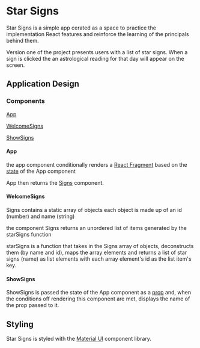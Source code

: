# Star Signs

Star Signs is a simple app cerated as a space to practice the implementation React features and reinforce the learning of the principals behind them.

Version one of the project presents users with a list of star signs. When a sign is clicked the an astrological reading for that day will appear on the screen.

## Application Design

### Components

[App](#App)

[WelcomeSigns](#WelcomeSigns)

[ShowSigns](#ShowSigns)

#### App

the app component conditionally renders a [React Fragment](https://reactjs.org/docs/fragments.html) based on the [state](https://www.geeksforgeeks.org/how-to-change-the-state-of-react-component-on-click/#:~:text=We%20have%20to%20set%20initial,inside%20the%20function%20using%20setState.) of the App component

App then returns the [Signs](#signs) component.

#### WelcomeSigns

Signs contains a static array of objects
each object is made up of an id (number) and name (string)

the component Signs returns an unordered list of items generated by the starSigns function

starSigns is a function that takes in the Signs array of objects, deconstructs them (by name and id), maps the array elements and returns a list of star signs (name) as list elements with each array element's id as the list item's key.

#### ShowSigns

ShowSigns is passed the state of the App component as a [prop](https://medium.com/@jasminegump/passing-data-between-a-parent-and-child-in-react-deea2ec8e654) and, when the conditions off rendering this component are met, displays the name of the prop passed to it.

## Styling

Star Signs is styled with the [Material UI](https://mui.com/) component library.
